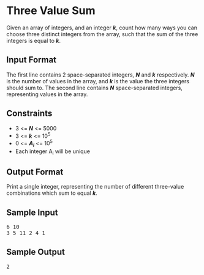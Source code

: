 # Three Value Sum

Given an array of integers, and an integer __*k*__, count how many ways you can choose three distinct integers from the array, such that the sum of the three integers is equal to __*k*__.

## Input Format

The first line contains 2 space-separated integers, __*N*__ and __*k*__ respectively. __*N*__ is the number of values in the array, and __*k*__ is the value the three integers should sum to.
The second line contains __*N*__ space-separated integers, representing values in the array.

## Constraints

- 3 <= __*N*__ <= 5000
- 3 <= __*k*__ <= 10<sup>5</sup>
- 0 <= __*A<sub>i</sub>*__ <= 10<sup>5</sup>
- Each integer A<sub>i</sub> will be unique

## Output Format

Print a single integer, representing the number of different three-value combinations which sum to equal __*k*__.

## Sample Input
<pre>
6 10
3 5 11 2 4 1
</pre>

## Sample Output
<pre>
2
</pre>
